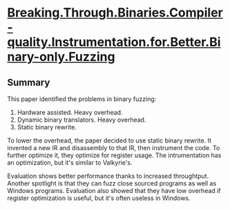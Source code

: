 # [Breaking.Through.Binaries.Compiler-quality.Instrumentation.for.Better.Binary-only.Fuzzing](http://static1.1.sqspcdn.com/static/f/543048/28391424/1610229123433/FIBRE_USENIX_21.pdf?token=F1KXP383rJP1UWqGgPASdv5Xlkc%3D)

## Summary

This paper identified the problems in binary fuzzing:

1. Hardware assisted. Heavy overhead.
2. Dynamic binary translators. Heavy overhead.
3. Static binary rewrite.

To lower the overhead, the paper decided to use static binary rewrite. 
It invented a new IR and disassembly to that IR, then instrument the code.
To further optimize it, they optimize for register usage.
The intrumentation has an optimization, but it's similar to Valkyrie's.

Evaluation shows better performance thanks to increased throughtput.  
Another spotlight is that they can fuzz close sourced programs as well as Windows programs.
Evaluation also showed that they have low overhead if register optimization is useful, but it's often useless in Windows.
